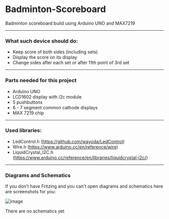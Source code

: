 # Badminton-Scoreboard

Badminton scoreboard build using Arduino UNO and MAX7219

___

### What such device should do:

- Keep score of both sides (including sets)
- Display the score on its display
- Change sides after each set or after 11th point of 3rd set

___

### Parts needed for this project

- Arduino UNO
- LCD1602 display with i2c module
- 5 pushbuttons
- 6 - 7 segment common cathode displays
- MAX 7219 chip

___

### Used libraries:

- LedControl.h (https://github.com/wayoda/LedControl)
- Wire.h (https://www.arduino.cc/en/reference/wire)
- LiquidCrystal_I2C.h (https://www.arduino.cc/reference/en/libraries/liquidcrystal-i2c/)

___

### Diagrams and Schematics

If you don't have Fritzing and you can't open diagrams and schematics here are screenshots for you:

![image](https://user-images.githubusercontent.com/72706877/136065706-bce70d8e-55e9-4f0f-8e08-8efeb21c8c29.png)


There are no schematics yet
